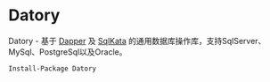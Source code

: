 # Datory
Datory - 基于 [Dapper](https://github.com/StackExchange/Dapper) 及 [SqlKata](https://github.com/sqlkata/querybuilder) 的通用数据库操作库，支持SqlServer、MySql、PostgreSql以及Oracle。

```
Install-Package Datory
```